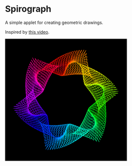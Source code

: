 # Spirograph

A simple applet for creating geometric drawings.

Inspired by [this video](https://youtu.be/BG9e06IWAxE).

<img src="img/sample.png" width="400" />

